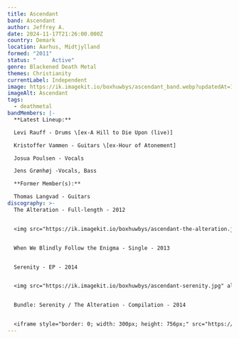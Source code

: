 ```yaml
---
title: Ascendant
band: Ascendant
author: Jeffrey A.
date: 2024-11-17T21:26:00.000Z
country: Demark
location: Aarhus, Midtjylland
formed: "2011"
status: "     Active"
genre: Blackened Death Metal
themes: Christianity
currentLabel: Independent
image: https://ik.imagekit.io/boxhuwbys/ascendant_band.webp?updatedAt=1729052254063
imageAlt: Ascendant
tags:
  - deathmetal
bandMembers: |-
  **Latest Lineup:**

  Levi Rauff - Drums \[ex-A Hill to Die Upon (live)]

  Kristoffer Vammen - Guitars \[ex-Hour of Atonement]	

  Josua Poulsen - Vocals

  Jens Grønhøj -Vocals, Bass

  **Former Member(s):**

  Thomas Langvad - Guitars
discography: >-
  The Alteration - Full-length - 2012 


  <img src="https://ik.imagekit.io/boxhuwbys/ascendant-the-alteration.jpg" alt="Ascendant - The Alteration - Full-length cover" style="width:300px; height:auto;">


  When We Blindly Follow the Enigma - Single - 2013


  Serenity - EP - 2014


  <img src="https://ik.imagekit.io/boxhuwbys/ascendant-serenity.jpg" alt="Ascendant - Serenity - EP cover" style="width:300px; height:auto;">


  Bundle: Serenity / The Alteration - Compilation - 2014


  <iframe style="border: 0; width: 300px; height: 756px;" src="https://bandcamp.com/EmbeddedPlayer/album=558508107/size=large/bgcol=333333/linkcol=0f91ff/transparent=true/" seamless><a href="https://ascendant.bandcamp.com/album/bundle-serenity-the-alteration">Bundle: Serenity / The Alteration by Ascendant</a></iframe>
---
```

